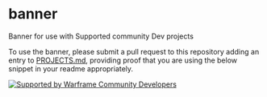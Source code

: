 # banner
Banner for use with Supported community Dev projects

To use the banner, please submit a pull request to this repository adding an entry to [PROJECTS.md](PROJECTS.md), providing proof that you are using the below snippet in your readme appropriately.

[![Supported by Warframe Community Developers](https://github.com/Warframe-Community-Developers/banner/blob/master/banner.png)](https://github.com/Warframe-Community-Developers)
